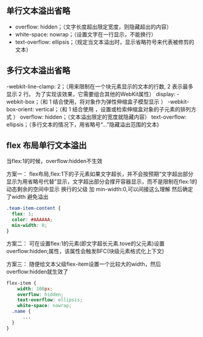 ## 单行文本溢出省略

- overflow: hidden；（文字长度超出限定宽度，则隐藏超出的内容）
- white-space: nowrap；（设置文字在一行显示，不能换行）
- text-overflow: ellipsis；（规定当文本溢出时，显示省略符号来代表被修剪的文本）


## 多行文本溢出省略

-webkit-line-clamp: 2；（用来限制在一个块元素显示的文本的行数, 2 表示最多显示 2 行。 为了实现该效果，它需要组合其他的WebKit属性）
display: -webkit-box；（和 1 结合使用，将对象作为弹性伸缩盒子模型显示 ）
-webkit-box-orient: vertical；（和 1 结合使用 ，设置或检索伸缩盒对象的子元素的排列方式 ）
overflow: hidden；（文本溢出限定的宽度就隐藏内容）
text-overflow: ellipsis；（多行文本的情况下，用省略号“…”隐藏溢出范围的文本)

## flex 布局单行文本溢出

当flex:1的时候，overflow:hidden不生效

方案一：
flex布局,flex:1下的子元素如果文字超长，并不会按预期“文字超出部分显示为用省略号代替”显示，文字超出部分会撑开容器显示，而不是限制在flex:1的动态剩余的空间中显示
换行的父级 加 min-width:0,可以间接这么理解 然后确定了width 避免溢出

```css
.team-item-content {
  flex: 1;
  color: #AAAAAA;
  min-width: 0;
}
```

方案二：
可在设置flex:1的元素(即文字超长元素.tove的父元素)设置overflow:hidden;属性，该属性会触发BFC(块级元素格式化上下文)

方案三：
随便给文本父级flex-item设置一个比较大的width，然后overflow:hidden就生效了

```css
flex-item {
    width: 100px;
    overflow: hidden;
    text-overflow: ellipsis;
    white-space: nowrap;
  .name {
      ...
  }
}
```